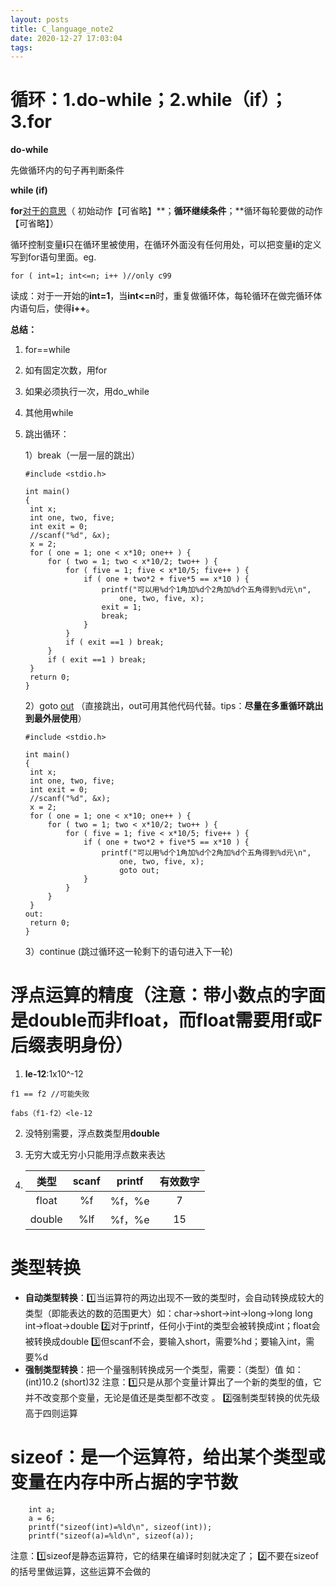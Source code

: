 ```yaml
---
layout: posts
title: C_language_note2
date: 2020-12-27 17:03:04
tags:
---
```


# 循环：1.do-while；2.while（if）；3.for

**do-while**

先做循环内的句子再判断条件

**while (if)**

**for**<u>对于的意思</u>（ 初始动作【可省略】**；**循环继续条件**；**循环每轮要做的动作【可省略】）

循环控制变量**i**只在循环里被使用，在循环外面没有任何用处，可以把变量**i**的定义写到for语句里面。eg.

```
for ( int=1; int<=n; i++ )//only c99
```

读成：对于一开始的**int=1**，当**int<=n**时，重复做循环体，每轮循环在做完循环体内语句后，使得**i++**。

**总结：**

1. for==while

2. 如有固定次数，用for

3. 如果必须执行一次，用do_while

4. 其他用while

5. 跳出循环：

   1）break（一层一层的跳出）

   ```
   #include <stdio.h>
   
   int main()
   {
   	int x;
   	int one, two, five;
   	int exit = 0;
   	//scanf("%d", &x);
   	x = 2;
   	for ( one = 1; one < x*10; one++ ) {
   		for ( two = 1; two < x*10/2; two++ ) {
   			for ( five = 1; five < x*10/5; five++ ) {
   				if ( one + two*2 + five*5 == x*10 ) {
   					printf("可以用%d个1角加%d个2角加%d个五角得到%d元\n",
   						one, two, five, x);
   					exit = 1;
   					break; 
   				}
   			}
   			if ( exit ==1 ) break;
   		}
   		if ( exit ==1 ) break;
   	}
   	return 0;
   }
   ```

   2）goto <u>out</u> （直接跳出，out可用其他代码代替。tips：**尽量在多重循环跳出到最外层使用**）

   ```
   #include <stdio.h>
   
   int main()
   {
   	int x;
   	int one, two, five;
   	int exit = 0;
   	//scanf("%d", &x);
   	x = 2;
   	for ( one = 1; one < x*10; one++ ) {
   		for ( two = 1; two < x*10/2; two++ ) {
   			for ( five = 1; five < x*10/5; five++ ) {
   				if ( one + two*2 + five*5 == x*10 ) {
   					printf("可以用%d个1角加%d个2角加%d个五角得到%d元\n",
   						one, two, five, x);
   						goto out; 
   				}
   			}
   		}
   	}
   out:
   	return 0;
   }
   ```

   3）continue	(跳过循环这一轮剩下的语句进入下一轮)

# 浮点运算的精度（注意：带小数点的字面是double而非float，而float需要用f或F后缀表明身份）

1. **le-12**:1x10^-12

```
f1 == f2 //可能失败
```

```
fabs（f1-f2）<le-12
```

2. 没特别需要，浮点数类型用**double**

3. 无穷大或无穷小只能用浮点数来表达

4. |  类型  | scanf | printf | 有效数字 |
   | :----: | :---: | :----: | :------: |
   | float  |  %f   | %f，%e |    7     |
   | double |  %lf  | %f，%e |    15    |

# 类型转换

- **自动类型转换**：1️⃣当运算符的两边出现不一致的类型时，会自动转换成较大的类型（即能表达的数的范围更大）如：char→short→int→long→long long		int→float→double
  2️⃣对于printf，任何小于int的类型会被转换成int；float会被转换成double
  3️⃣但scanf不会，要输入short，需要%hd；要输入int，需要%d
- **强制类型转换**：把一个量强制转换成另一个类型，需要：（类型）值
  如：(int)10.2   (short)32
  注意：1️⃣只是从那个变量计算出了一个新的类型的值，它并不改变那个变量，无论是值还是类型都不改变 。
  2️⃣强制类型转换的优先级高于四则运算

# sizeof：是一个运算符，给出某个类型或变量在内存中所占据的字节数

```
	int a;
	a = 6;
	printf("sizeof(int)=%ld\n", sizeof(int));
	printf("sizeof(a)=%ld\n", sizeof(a));
```

注意：1️⃣sizeof是静态运算符，它的结果在编译时刻就决定了；
			2️⃣不要在sizeof的括号里做运算，这些运算不会做的